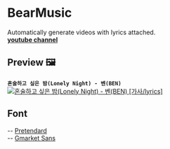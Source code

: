 # BearMusic
Automatically generate videos with lyrics attached.  
**[youtube channel](https://www.youtube.com/@%EB%B2%A0%EC%96%B4%EB%AE%A4%EC%A7%81)**
## Preview 🖼️
**`혼술하고 싶은 밤(Lonely Night) - 벤(BEN)`**  
[![혼술하고 싶은 밤(Lonely Night) - 벤(BEN) [가사/lyrics]](http://img.youtube.com/vi/FVJIJdDk430/0.jpg)](https://youtu.be/FVJIJdDk430?t=0s) 

## Font
-- [Pretendard](https://cactus.tistory.com/306)  
-- [Gmarket Sans](https://corp.gmarket.com/fonts/)